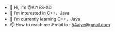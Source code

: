 - 👋 Hi, I’m @AIYES-XD
- 👀 I’m interested in C++，Java
- 🌱 I’m currently learning C++，Java
- 📫 How to reach me :Email to : 54aiye@gmail.com

<!---
AIYES-XD/AIYES-XD is a ✨ special ✨ repository because its `README.md` (this file) appears on your GitHub profile.
You can click the Preview link to take a look at your changes.
--->
